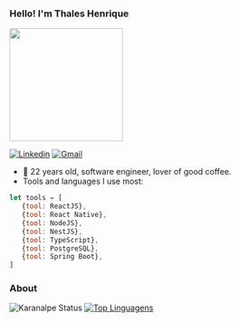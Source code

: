 ### Hello! I'm Thales Henrique
<img style="margin: 0 auto" src="https://media.giphy.com/media/yCKNudSnSEzOo/giphy.gif" height="200">

[![Linkedin](https://img.shields.io/badge/LinkedIn-blue?style=for-the-badge&logo=Linkedin)](https://www.linkedin.com/in/thales-henrique-pb/)
[![Gmail](https://img.shields.io/badge/-Gmail-c14438?style=for-the-badge&logo=Gmail&logoColor=white&link=mailto:karanalpe@gmail.com)](mailto:thaalesheenrique@gmail.com)



- 👷 22 years old, software engineer, lover of good coffee.
- Tools and languages ​​I use most:
```javascript
let tools = [
   {tool: ReactJS},
   {tool: React Native},
   {tool: NodeJS},
   {tool: NestJS},
   {tool: TypeScript},
   {tool: PostgreSQL},
   {tool: Spring Boot},
]
```
### About

![Karanalpe Status](https://github-readme-stats.vercel.app/api?username=Thalesh17&show_icons=true)
[![Top Linguagens](https://github-readme-stats.vercel.app/api/top-langs/?username=Thalesh17&layout=compact)](https://github.com/Thalesh17/github-readme-stats)
